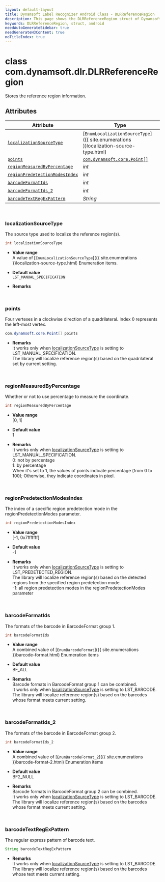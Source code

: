 ```yaml
---
layout: default-layout
title: Dynamsoft Label Recognizer Android Class - DLRReferenceRegion
description: This page shows the DLRReferenceRegion struct of Dynamsoft Label Recognizer for Android Language.
keywords: DLRReferenceRegion, struct, android
needAutoGenerateSidebar: true
needGenerateH3Content: true
noTitleIndex: true
---
```



# class com.dynamsoft.dlr.DLRReferenceRegion
Stores the reference region information.  
  

## Attributes
  
| Attribute | Type |
|---------- | ---- |
| [`localizationSourceType`](#localizationsourcetype) | [`EnumLocalizationSourceType`]({{ site.enumerations }}localization-source-type.html) |
| [`points`](#points) | [`com.dynamsoft.core.Point[]`](point.md) |
| [`regionMeasuredByPercentage`](#regionmeasuredbypercentage) | *int* |
| [`regionPredetectionModesIndex`](#regionpredetectionmodesindex) | *int* |
| [`barcodeFormatIds`](#barcodeformatids) | *int* |
| [`barcodeFormatIds_2`](#barcodeformatids_2) | *int* |
| [`barcodeTextRegExPattern`](#barcodetextregexpattern) | *String* |

&nbsp;

### localizationSourceType
The source type used to localize the reference region(s).
```java
int localizationSourceType
```
- **Value range**   
    A value of [`EnumLocalizationSourceType`]({{ site.enumerations }}localization-source-type.html) Enumeration items.
      
- **Default value**   
    `LST_MANUAL_SPECIFICATION`
    
- **Remarks**  
    

&nbsp;

### points
Four vertexes in a clockwise direction of a quadrilateral. Index 0 represents the left-most vertex. 
```java
com.dynamsoft.core.Point[] points
```
- **Remarks**   
    It works only when [localizationSourceType](#localizationsourcetype) is setting to LST_MANUAL_SPECIFICATION.<br>
    The library will localize reference region(s) based on the quadrilateral set by current setting.<br>

&nbsp;

### regionMeasuredByPercentage
Whether or not to use percentage to measure the coordinate.
```java
int regionMeasuredByPercentage
```
- **Value range**   
    [0, 1]
      
- **Default value**   
    1
    
- **Remarks**   
    It works only when [localizationSourceType](#localizationsourcetype) is setting to LST_MANUAL_SPECIFICATION.<br>
    0: not by percentage<br>
    1: by percentage<br>
    When it's set to 1, the values of points indicate percentage (from 0 to 100); Otherwise, they indicate coordinates in pixel.  


&nbsp;

### regionPredetectionModesIndex
The index of a specific region predetection mode in the regionPredetectionModes parameter.
```java
int regionPredetectionModesIndex
```
- **Value range**   
    [-1, 0x7fffffff]
      
- **Default value**   
    -1
    
- **Remarks**   
    It works only when [localizationSourceType](#localizationsourcetype) is setting to LST_PREDETECTED_REGION.<br>
    The library will localize reference region(s) based on the detected regions from the specified region predetection mode.<br>
    -1: all region predetection modes in the regionPredetectionModes parameter
    

&nbsp;

### barcodeFormatIds
The formats of the barcode in BarcodeFormat group 1.
```java
int barcodeFormatIds
```
- **Value range**   
    A combined value of [`EnumBarcodeFormat`]({{ site.enumerations }}barcode-format.html) Enumeration items
      
- **Default value**   
    BF_ALL
    
- **Remarks**   
    Barcode formats in BarcodeFormat group 1 can be combined.<br>
    It works only when [localizationSourceType](#localizationsourcetype) is setting to LST_BARCODE.<br>
    The library will localize reference region(s) based on the barcodes whose format meets current setting.  
    

&nbsp;

### barcodeFormatIds_2
The formats of the barcode in BarcodeFormat group 2.
```java
int barcodeFormatIds_2
```
- **Value range**   
    A combined value of [`EnumBarcodeFormat_2`]({{ site.enumerations }}barcode-format-2.html) Enumeration items
      
- **Default value**   
    BF2_NULL
    
- **Remarks**   
    Barcode formats in BarcodeFormat group 2 can be combined.<br>
    It works only when [localizationSourceType](#localizationsourcetype) is setting to LST_BARCODE.<br>
    The library will localize reference region(s) based on the barcodes whose format meets current setting.
    
&nbsp;

### barcodeTextRegExPattern
The regular express pattern of barcode text.
```java
String barcodeTextRegExPattern
```

- **Remarks**   
    It works only when [localizationSourceType](#localizationsourcetype) is setting to LST_BARCODE.<br>
    The library will localize reference region(s) based on the barcodes whose text meets current setting.
